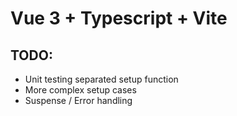 # Vue 3 + Typescript + Vite

## TODO:

- Unit testing separated setup function
- More complex setup cases
- Suspense / Error handling